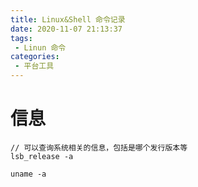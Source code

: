```yaml
---
title: Linux&Shell 命令记录
date: 2020-11-07 21:13:37
tags:
 - Linun 命令
categories:
 - 平台工具
---
```


# 信息

```
// 可以查询系统相关的信息，包括是哪个发行版本等
lsb_release -a

uname -a
```